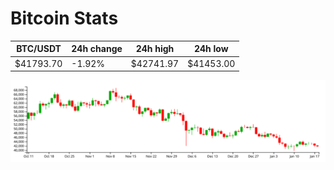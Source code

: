 # Bitcoin Stats

BTC/USDT|24h change|24h high|24h low|
|---|---|---|---|
|$41793.70|-1.92%|$42741.97|$41453.00|

<img src="./chart.svg">
